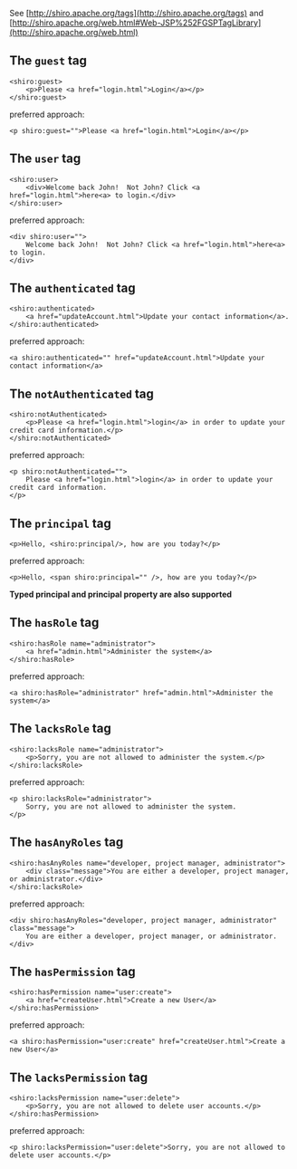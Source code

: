 See [http://shiro.apache.org/tags](http://shiro.apache.org/tags) and
[http://shiro.apache.org/web.html#Web-JSP%252FGSPTagLibrary](http://shiro.apache.org/web.html)

## The `guest` tag
    <shiro:guest>
        <p>Please <a href="login.html">Login</a></p>
    </shiro:guest>

preferred approach:

    <p shiro:guest="">Please <a href="login.html">Login</a></p>

## The `user` tag
    <shiro:user>
        <div>Welcome back John!  Not John? Click <a href="login.html">here<a> to login.</div>
    </shiro:user>

preferred approach:

    <div shiro:user="">
        Welcome back John!  Not John? Click <a href="login.html">here<a> to login.
    </div>

## The `authenticated` tag
    <shiro:authenticated>
        <a href="updateAccount.html">Update your contact information</a>.
    </shiro:authenticated>

preferred approach:

    <a shiro:authenticated="" href="updateAccount.html">Update your contact information</a>

## The `notAuthenticated` tag
    <shiro:notAuthenticated>
        <p>Please <a href="login.html">login</a> in order to update your credit card information.</p>
    </shiro:notAuthenticated>

preferred approach:

    <p shiro:notAuthenticated="">
        Please <a href="login.html">login</a> in order to update your credit card information.
    </p>

## The `principal` tag
    <p>Hello, <shiro:principal/>, how are you today?</p>

preferred approach:

    <p>Hello, <span shiro:principal="" />, how are you today?</p>

**Typed principal and principal property are also supported**

## The `hasRole` tag
    <shiro:hasRole name="administrator">
        <a href="admin.html">Administer the system</a>
    </shiro:hasRole>

preferred approach:

    <a shiro:hasRole="administrator" href="admin.html">Administer the system</a>

## The `lacksRole` tag
    <shiro:lacksRole name="administrator">
        <p>Sorry, you are not allowed to administer the system.</p>
    </shiro:lacksRole>

preferred approach:

    <p shiro:lacksRole="administrator">
        Sorry, you are not allowed to administer the system.
    </p>

## The `hasAnyRoles` tag
    <shiro:hasAnyRoles name="developer, project manager, administrator">
        <div class="message">You are either a developer, project manager, or administrator.</div>
    </shiro:lacksRole>

preferred approach:

    <div shiro:hasAnyRoles="developer, project manager, administrator" class="message">
        You are either a developer, project manager, or administrator.
    </div>

## The `hasPermission` tag
    <shiro:hasPermission name="user:create">
        <a href="createUser.html">Create a new User</a>
    </shiro:hasPermission>

preferred approach:

    <a shiro:hasPermission="user:create" href="createUser.html">Create a new User</a>

## The `lacksPermission` tag
    <shiro:lacksPermission name="user:delete">
        <p>Sorry, you are not allowed to delete user accounts.</p>
    </shiro:hasPermission>

preferred approach:

    <p shiro:lacksPermission="user:delete">Sorry, you are not allowed to delete user accounts.</p>
